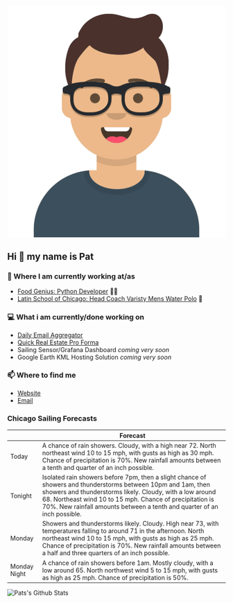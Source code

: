 [![Social banner for p-j-falconer](https://raw.githubusercontent.com/P-J-FALCONER/P-J-FALCONER/master/assets/avataaars.svg)](https://patfalconer.com/)
## Hi :wave: my name is Pat

### 💼 Where I am currently working at/as
- [Food Genius: Python Developer](https://getfoodgenius.com/) 🍔🐍
- [Latin School of Chicago: Head Coach Varisty Mens Water Polo](https://www.latinschool.org/) 🤽


### 💻 What i am currently/done working on
 - [Daily Email Aggregator](https://github.com/P-J-FALCONER/dott_daily_mail)
 - [Quick Real Estate Pro Forma](https://github.com/P-J-FALCONER/henry)
 - Sailing Sensor/Grafana Dashboard *coming very soon*
 - Google Earth KML Hosting Solution *coming very soon*

### 📫 Where to find me
 - [Website](https://patfalconer.com/)
 - [Email](mailto:patrick.j.falconer@gmail.com)


### Chicago Sailing Forecasts
|   | Forecast  |
|---|---|
| Today | A chance of rain showers. Cloudy, with a high near 72. North northeast wind 10 to 15 mph, with gusts as high as 30 mph. Chance of precipitation is 70%. New rainfall amounts between a tenth and quarter of an inch possible. |
| Tonight | Isolated rain showers before 7pm, then a slight chance of showers and thunderstorms between 10pm and 1am, then showers and thunderstorms likely. Cloudy, with a low around 68. Northeast wind 10 to 15 mph. Chance of precipitation is 70%. New rainfall amounts between a tenth and quarter of an inch possible. |
| Monday | Showers and thunderstorms likely. Cloudy. High near 73, with temperatures falling to around 71 in the afternoon. North northeast wind 10 to 15 mph, with gusts as high as 25 mph. Chance of precipitation is 70%. New rainfall amounts between a half and three quarters of an inch possible. |
| Monday Night | A chance of rain showers before 1am. Mostly cloudy, with a low around 65. North northwest wind 5 to 15 mph, with gusts as high as 25 mph. Chance of precipitation is 50%. |

![Pats's Github Stats](https://github-readme-stats.vercel.app/api?username=p-j-falconer&show_icons=true&theme=radical)
